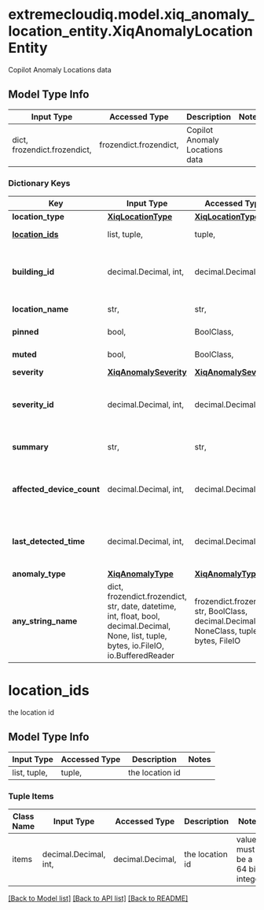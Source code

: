 # extremecloudiq.model.xiq_anomaly_location_entity.XiqAnomalyLocationEntity

Copilot Anomaly Locations data

## Model Type Info
Input Type | Accessed Type | Description | Notes
------------ | ------------- | ------------- | -------------
dict, frozendict.frozendict,  | frozendict.frozendict,  | Copilot Anomaly Locations data | 

### Dictionary Keys
Key | Input Type | Accessed Type | Description | Notes
------------ | ------------- | ------------- | ------------- | -------------
**location_type** | [**XiqLocationType**](XiqLocationType.md) | [**XiqLocationType**](XiqLocationType.md) |  | [optional] 
**[location_ids](#location_ids)** | list, tuple,  | tuple,  | the location id | [optional] 
**building_id** | decimal.Decimal, int,  | decimal.Decimal,  | the building id | [optional] value must be a 64 bit integer
**location_name** | str,  | str,  | the location name | [optional] 
**pinned** | bool,  | BoolClass,  | is location pinned | [optional] 
**muted** | bool,  | BoolClass,  | the location muted | [optional] 
**severity** | [**XiqAnomalySeverity**](XiqAnomalySeverity.md) | [**XiqAnomalySeverity**](XiqAnomalySeverity.md) |  | [optional] 
**severity_id** | decimal.Decimal, int,  | decimal.Decimal,  | the severity id | [optional] value must be a 32 bit integer
**summary** | str,  | str,  | the anomaly summary | [optional] 
**affected_device_count** | decimal.Decimal, int,  | decimal.Decimal,  | the affected number of devices | [optional] value must be a 32 bit integer
**last_detected_time** | decimal.Decimal, int,  | decimal.Decimal,  | the last detected time | [optional] value must be a 64 bit integer
**anomaly_type** | [**XiqAnomalyType**](XiqAnomalyType.md) | [**XiqAnomalyType**](XiqAnomalyType.md) |  | [optional] 
**any_string_name** | dict, frozendict.frozendict, str, date, datetime, int, float, bool, decimal.Decimal, None, list, tuple, bytes, io.FileIO, io.BufferedReader | frozendict.frozendict, str, BoolClass, decimal.Decimal, NoneClass, tuple, bytes, FileIO | any string name can be used but the value must be the correct type | [optional]

# location_ids

the location id

## Model Type Info
Input Type | Accessed Type | Description | Notes
------------ | ------------- | ------------- | -------------
list, tuple,  | tuple,  | the location id | 

### Tuple Items
Class Name | Input Type | Accessed Type | Description | Notes
------------- | ------------- | ------------- | ------------- | -------------
items | decimal.Decimal, int,  | decimal.Decimal,  | the location id | value must be a 64 bit integer

[[Back to Model list]](../../README.md#documentation-for-models) [[Back to API list]](../../README.md#documentation-for-api-endpoints) [[Back to README]](../../README.md)

